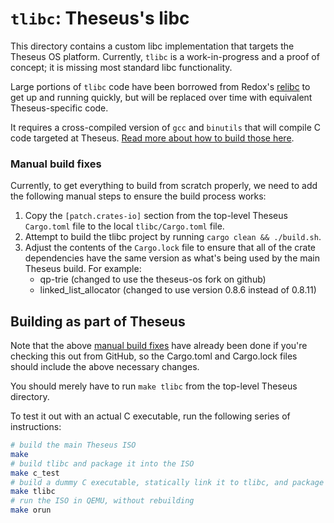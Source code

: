 # `tlibc`: Theseus's libc
This directory contains a custom libc implementation that targets the Theseus OS platform. Currently, `tlibc` is a work-in-progress and a proof of concept; it is missing most standard libc functionality. 

Large portions of `tlibc` code have been borrowed from Redox's [relibc](https://gitlab.redox-os.org/redox-os/relibc) to get up and running quickly, but will be replaced over time with equivalent Theseus-specific code.

It requires a cross-compiled version of `gcc` and `binutils` that will compile C code targeted at Theseus. 
[Read more about how to build those here](../book/src/building_c_cross_compiler.md).

### Manual build fixes
Currently, to get everything to build from scratch properly,  we need to add the following manual steps to ensure the build process works:
 1. Copy the `[patch.crates-io]` section from the top-level Theseus `Cargo.toml` file to the local `tlibc/Cargo.toml` file. 
 2. Attempt to build the tlibc project by running `cargo clean && ./build.sh`.
 3. Adjust the contents of the `Cargo.lock` file to ensure that all of the crate dependencies have the same version as what's being used by the main Theseus build. For example:
    * qp-trie  (changed to use the theseus-os fork on github)
	* linked_list_allocator   (changed to use version 0.8.6 instead of 0.8.11)


## Building as part of Theseus
Note that the above [manual build fixes](#Manual-build-fixes) have already been done if you're checking this out from GitHub, so the Cargo.toml and Cargo.lock files should include the above necessary changes. 

You should merely have to run `make tlibc` from the top-level Theseus directory. 

To test it out with an actual C executable, run the following series of instructions:
```sh
# build the main Theseus ISO
make
# build tlibc and package it into the ISO
make c_test
# build a dummy C executable, statically link it to tlibc, and package it into the ISO
make tlibc
# run the ISO in QEMU, without rebuilding
make orun
```
